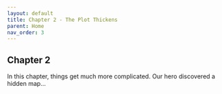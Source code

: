 ```yaml
---
layout: default
title: Chapter 2 - The Plot Thickens
parent: Home
nav_order: 3
---
```


## Chapter 2

In this chapter, things get much more complicated. Our hero discovered a hidden map...